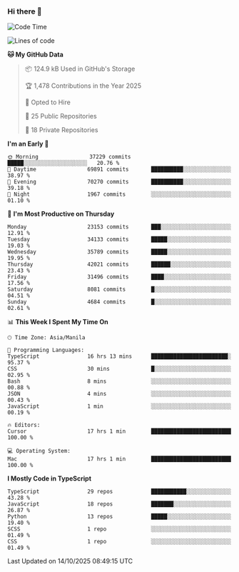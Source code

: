 ### Hi there 👋

<!--START_SECTION:waka-->
![Code Time](http://img.shields.io/badge/Code%20Time-2%2C212%20hrs%2019%20mins-blue)

![Lines of code](https://img.shields.io/badge/From%20Hello%20World%20I%27ve%20Written-68.8%20million%20lines%20of%20code-blue)

**🐱 My GitHub Data** 

> 📦 124.9 kB Used in GitHub's Storage 
 > 
> 🏆 1,478 Contributions in the Year 2025
 > 
> 💼 Opted to Hire
 > 
> 📜 25 Public Repositories 
 > 
> 🔑 18 Private Repositories 
 > 
**I'm an Early 🐤** 

```text
🌞 Morning                37229 commits       █████░░░░░░░░░░░░░░░░░░░░   20.76 % 
🌆 Daytime                69891 commits       ██████████░░░░░░░░░░░░░░░   38.97 % 
🌃 Evening                70270 commits       ██████████░░░░░░░░░░░░░░░   39.18 % 
🌙 Night                  1967 commits        ░░░░░░░░░░░░░░░░░░░░░░░░░   01.10 % 
```
📅 **I'm Most Productive on Thursday** 

```text
Monday                   23153 commits       ███░░░░░░░░░░░░░░░░░░░░░░   12.91 % 
Tuesday                  34133 commits       █████░░░░░░░░░░░░░░░░░░░░   19.03 % 
Wednesday                35789 commits       █████░░░░░░░░░░░░░░░░░░░░   19.95 % 
Thursday                 42021 commits       ██████░░░░░░░░░░░░░░░░░░░   23.43 % 
Friday                   31496 commits       ████░░░░░░░░░░░░░░░░░░░░░   17.56 % 
Saturday                 8081 commits        █░░░░░░░░░░░░░░░░░░░░░░░░   04.51 % 
Sunday                   4684 commits        █░░░░░░░░░░░░░░░░░░░░░░░░   02.61 % 
```


📊 **This Week I Spent My Time On** 

```text
🕑︎ Time Zone: Asia/Manila

💬 Programming Languages: 
TypeScript               16 hrs 13 mins      ████████████████████████░   95.37 % 
CSS                      30 mins             █░░░░░░░░░░░░░░░░░░░░░░░░   02.95 % 
Bash                     8 mins              ░░░░░░░░░░░░░░░░░░░░░░░░░   00.88 % 
JSON                     4 mins              ░░░░░░░░░░░░░░░░░░░░░░░░░   00.43 % 
JavaScript               1 min               ░░░░░░░░░░░░░░░░░░░░░░░░░   00.19 % 

🔥 Editors: 
Cursor                   17 hrs 1 min        █████████████████████████   100.00 % 

💻 Operating System: 
Mac                      17 hrs 1 min        █████████████████████████   100.00 % 
```

**I Mostly Code in TypeScript** 

```text
TypeScript               29 repos            ███████████░░░░░░░░░░░░░░   43.28 % 
JavaScript               18 repos            ███████░░░░░░░░░░░░░░░░░░   26.87 % 
Python                   13 repos            █████░░░░░░░░░░░░░░░░░░░░   19.40 % 
SCSS                     1 repo              ░░░░░░░░░░░░░░░░░░░░░░░░░   01.49 % 
CSS                      1 repo              ░░░░░░░░░░░░░░░░░░░░░░░░░   01.49 % 
```




 Last Updated on 14/10/2025 08:49:15 UTC
<!--END_SECTION:waka-->
